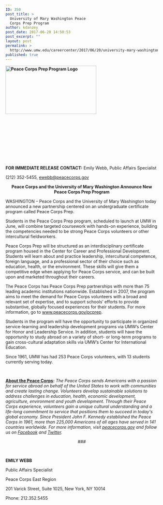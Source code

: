 ```yaml
---
ID: 350
post_title: >
  University of Mary Washington Peace
  Corps Prep Program
author: kdanzey
post_date: 2017-06-20 14:50:53
post_excerpt: ""
layout: post
permalink: >
  http://www.umw.edu/careercenter/2017/06/20/university-mary-washington-peace-corps-prep-program/
published: true
---
```

<strong><img class="wp-image-232 size-medium alignleft" src="http://www.umw.edu/careercenter/wp-content/uploads/sites/41/2017/03/PC_Prep-002-300x159.png" alt="Peace Corps Prep Program Logo" width="300" height="159" /></strong>

&nbsp;

&nbsp;

&nbsp;

&nbsp;

&nbsp;

<strong>FOR IMMEDIATE RELEASE</strong>
<strong>CONTACT:</strong> Emily Webb, Public Affairs Specialist

(212) 352-5455, <a href="mailto:ewebb@peacecorps.gov">ewebb@peacecorps.gov</a>
<p style="text-align: center"><strong>Peace Corps and the University of Mary Washington Announce New Peace Corps Prep Program</strong></p>
WASHINGTON – Peace Corps and the University of Mary Washington today announced a new partnership centered on an undergraduate certificate program called Peace Corps Prep.

Students in the Peace Corps Prep program, scheduled to launch at UMW in June, will combine targeted coursework with hands-on experience, building the competencies needed to be strong Peace Corps volunteers or other intercultural fieldworkers.

Peace Corps Prep will be structured as an interdisciplinary certificate program housed in the Center for Career and Professional Development. Students will learn about and practice leadership, intercultural competence, foreign language, and a professional sector of their choice such as education, health, or the environment. These skills will give them a competitive edge when applying for Peace Corps service, and can be built upon and marketed throughout their careers.

The Peace Corps has Peace Corps Prep partnerships with more than 75 leading academic institutions nationwide. Established in 2007, the program aims to meet the demand for Peace Corps volunteers with a broad and relevant set of expertise, and to support schools’ efforts to provide substantive, globally focused experiences for their students. For more information, go to <a href="https://urldefense.proofpoint.com/v2/url?u=https-3A__www.peacecorps.gov_volunteer_university-2Dprograms_peace-2Dcorps-2Dprep_&amp;d=DwMFAg&amp;c=kVY3MuRuOLjvBc3QFpYNFQ&amp;r=uyi6CbkSi6n9sDp8zqXXFA&amp;m=gQybidM5Kgpt9dEmavatwNU5Uvn2OcAzhooYVUN1VvY&amp;s=5v_YO9UkbKAYlLK18XoZa1T-RkNebuLgrlkCX2KTAm4&amp;e=">www.peacecorps.gov/pcprep</a>.

Students in the program will have the opportunity to participate in organized service-learning and leadership development programs via UMW’s Center for Honor and Leadership Service. In addition, students will have the opportunity to study abroad on a variety of short- or long-term programs to gain cross-cultural adaptation skills via UMW’s Center for International Education.

Since 1961, UMW has had 253 Peace Corps volunteers, with 13 students currently serving today.

&nbsp;

<strong><u>About the Peace Corps</u></strong><strong>:</strong> <em>The Peace Corps sends Americans with a passion for service abroad on behalf of the United States to work with communities and create lasting change. Volunteers develop sustainable solutions to address challenges in education, health, economic development, agriculture, environment and youth development. Through their Peace Corps experience, volunteers gain a unique cultural understanding and a life-long commitment to service that positions them to succeed in today's global economy. Since President John F. Kennedy established the Peace Corps in 1961, more than 22</em><em>5,000 Americans of all ages have served in 141 countries worldwide. For more information, visit </em><a href="https://urldefense.proofpoint.com/v2/url?u=https-3A__peacecorps.gov_&amp;d=DwMFAg&amp;c=kVY3MuRuOLjvBc3QFpYNFQ&amp;r=uyi6CbkSi6n9sDp8zqXXFA&amp;m=gQybidM5Kgpt9dEmavatwNU5Uvn2OcAzhooYVUN1VvY&amp;s=cjBgbOOpQ5fTlGL6Q7g5zqLvDYeUifUql9VBnMOJhEg&amp;e="><em>peacecorps.gov</em></a><em> and follow us on </em><a href="https://urldefense.proofpoint.com/v2/url?u=https-3A__www.facebook.com_peacecorps&amp;d=DwMFAg&amp;c=kVY3MuRuOLjvBc3QFpYNFQ&amp;r=uyi6CbkSi6n9sDp8zqXXFA&amp;m=gQybidM5Kgpt9dEmavatwNU5Uvn2OcAzhooYVUN1VvY&amp;s=31TBZJwizWv2dTmT_S6V66F88homK1XS3XgISCk7FME&amp;e="><em>Facebook</em></a><em> </em><em>and </em><a href="https://urldefense.proofpoint.com/v2/url?u=https-3A__twitter.com_PeaceCorps&amp;d=DwMFAg&amp;c=kVY3MuRuOLjvBc3QFpYNFQ&amp;r=uyi6CbkSi6n9sDp8zqXXFA&amp;m=gQybidM5Kgpt9dEmavatwNU5Uvn2OcAzhooYVUN1VvY&amp;s=uQPsuz0NM871jeAbK8ZJTjZsk0BDXXB__hlaXs2MC6k&amp;e="><em>Twitter</em></a><em>.</em>
<p style="text-align: center">###</p>
&nbsp;

<strong>EMILY WEBB</strong>

Public Affairs Specialist

Peace Corps East Region

201 Varick Street, Suite 1025, New York, NY 10014

Phone: 212.352.5455

&nbsp;

&nbsp;

&nbsp;